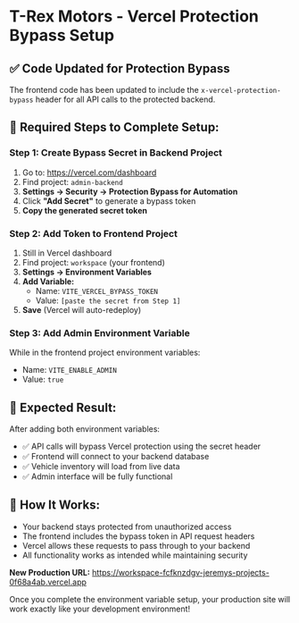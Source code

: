 # T-Rex Motors - Vercel Protection Bypass Setup

## ✅ Code Updated for Protection Bypass

The frontend code has been updated to include the `x-vercel-protection-bypass` header for all API calls to the protected backend.

## 🔧 Required Steps to Complete Setup:

### Step 1: Create Bypass Secret in Backend Project
1. Go to: https://vercel.com/dashboard
2. Find project: `admin-backend` 
3. **Settings → Security → Protection Bypass for Automation**
4. Click **"Add Secret"** to generate a bypass token
5. **Copy the generated secret token**

### Step 2: Add Token to Frontend Project
1. Still in Vercel dashboard
2. Find project: `workspace` (your frontend)
3. **Settings → Environment Variables** 
4. **Add Variable:**
   - Name: `VITE_VERCEL_BYPASS_TOKEN`
   - Value: `[paste the secret from Step 1]`
5. **Save** (Vercel will auto-redeploy)

### Step 3: Add Admin Environment Variable
While in the frontend project environment variables:
- Name: `VITE_ENABLE_ADMIN` 
- Value: `true`

## 🎯 Expected Result:
After adding both environment variables:
- ✅ API calls will bypass Vercel protection using the secret header
- ✅ Frontend will connect to your backend database
- ✅ Vehicle inventory will load from live data
- ✅ Admin interface will be fully functional

## 📝 How It Works:
- Your backend stays protected from unauthorized access
- The frontend includes the bypass token in API request headers
- Vercel allows these requests to pass through to your backend
- All functionality works as intended while maintaining security

**New Production URL:** https://workspace-fcfknzdgv-jeremys-projects-0f68a4ab.vercel.app

Once you complete the environment variable setup, your production site will work exactly like your development environment!